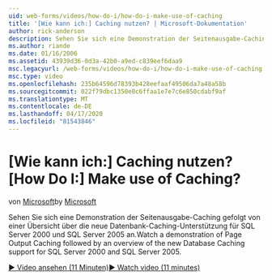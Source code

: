 ```yaml
---
uid: web-forms/videos/how-do-i/how-do-i-make-use-of-caching
title: '[Wie kann ich:] Caching nutzen? | Microsoft-Dokumentation'
author: rick-anderson
description: Sehen Sie sich eine Demonstration der Seitenausgabe-Caching gefolgt von einer Übersicht über die neue Datenbank-Caching-Unterstützung für SQL Server 2000 und SQL Server 2005 an.
ms.author: riande
ms.date: 01/16/2006
ms.assetid: 43939d36-0d3a-42b0-a9ed-c839eef6daa9
msc.legacyurl: /web-forms/videos/how-do-i/how-do-i-make-use-of-caching
msc.type: video
ms.openlocfilehash: 235b64596d78393b428eefaaf49506da7a48a58b
ms.sourcegitcommit: 022f79dbc1350e0c6ffaa1e7e7c6e850cdabf9af
ms.translationtype: MT
ms.contentlocale: de-DE
ms.lasthandoff: 04/17/2020
ms.locfileid: "81543846"
---
```

# <a name="how-do-i-make-use-of-caching"></a><span data-ttu-id="848ef-104">[Wie kann ich:] Caching nutzen?</span><span class="sxs-lookup"><span data-stu-id="848ef-104">[How Do I:] Make use of Caching?</span></span>

<span data-ttu-id="848ef-105">von [Microsoft](https://github.com/microsoft)</span><span class="sxs-lookup"><span data-stu-id="848ef-105">by [Microsoft](https://github.com/microsoft)</span></span>

<span data-ttu-id="848ef-106">Sehen Sie sich eine Demonstration der Seitenausgabe-Caching gefolgt von einer Übersicht über die neue Datenbank-Caching-Unterstützung für SQL Server 2000 und SQL Server 2005 an.</span><span class="sxs-lookup"><span data-stu-id="848ef-106">Watch a demonstration of Page Output Caching followed by an overview of the new Database Caching support for SQL Server 2000 and SQL Server 2005.</span></span>

[<span data-ttu-id="848ef-107">&#9654; Video ansehen (11 Minuten)</span><span class="sxs-lookup"><span data-stu-id="848ef-107">&#9654; Watch video (11 minutes)</span></span>](https://channel9.msdn.com/Blogs/ASP-NET-Site-Videos/how-do-i-make-use-of-caching)
